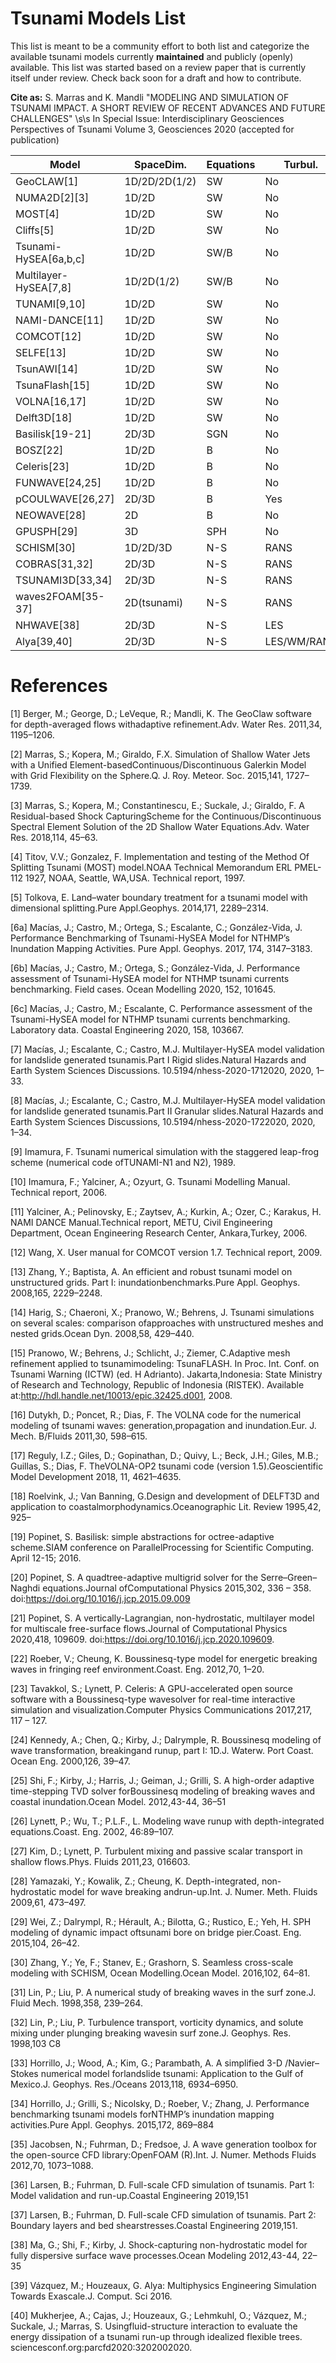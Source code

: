 # Tsunami Models List

This list is meant to be a community effort to both list and categorize the
available tsunami models currently **maintained** and publicly (openly)
available.  This list was started based on a review paper that is currently
itself under review.  Check back soon for a draft and how to contribute.

**Cite as:** 
S. Marras and K. Mandli "MODELING AND SIMULATION OF TSUNAMI IMPACT. A SHORT REVIEW OF RECENT ADVANCES AND FUTURE CHALLENGES" \s\s
In Special Issue: Interdisciplinary Geosciences Perspectives of Tsunami Volume 3, Geosciences 2020 (accepted for publication)


| Model                  | SpaceDim.           | Equations | Turbul.     | Wavebreak. | FSI | MP  | SD    |
|------------------------|---------------------|-----------|-------------|------------|-----|-----|-------|
| GeoCLAW[1]             | 1D/2D/2D(1/2)       | SW        | No          | No         | No  | No  | FV    |
| NUMA2D[2][3]           | 1D/2D               | SW        | No          | No         | No  | No  | SE/DG |
| MOST[4]                | 1D/2D               | SW        | No          | No         | No  | No  | FD    |
| Cliffs[5]              | 1D/2D               | SW        | No          | No         | No  | No  | FD    |
| Tsunami-HySEA[6a,b,c]  | 1D/2D               | SW/B      | No          | Yes        | No  | No  | FV    |
| Multilayer-HySEA[7,8]  | 1D/2D(1/2)          | SW/B      | No          | Yes        | No  | Yes | FV    |
| TUNAMI[9,10]           | 1D/2D               | SW        | No          | No         | No  | No  | FD    |
| NAMI-DANCE[11]         | 1D/2D               | SW        | No          | No         | No  | No  | FD    |
| COMCOT[12]             | 1D/2D               | SW        | No          | No         | No  | No  | FD    |
| SELFE[13]              | 1D/2D               | SW        | No          | No         | No  | No  | FE    |
| TsunAWI[14]            | 1D/2D               | SW        | No          | No         | No  | No  | FE    |
| TsunaFlash[15]         | 1D/2D               | SW        | No          | No         | No  | No  | FE/DG |
| VOLNA[16,17]           | 1D/2D               | SW        | No          | No         | No  | No  | FV    |
| Delft3D[18]            | 1D/2D               | SW        | No          | No         | No  | Yes | FD    |
| Basilisk[19-21]        | 2D/3D               | SGN       | No          | Yes        | No  | Yes | FV    |
| BOSZ[22]               | 1D/2D               | B         | No          | No         | No  | No  | FV/FD |
| Celeris[23]            | 1D/2D               | B         | No          | No         | No  | No  | FV    |
| FUNWAVE[24,25]         | 1D/2D               | B         | No          | No         | No  | No  | FV/FD |
| pCOULWAVE[26,27]       | 2D/3D               | B         | Yes         | No         | No  | No  | FV    |
| NEOWAVE[28]            | 2D                  | B         | No          | No         | No  | No  | FD    |
| GPUSPH[29]             | 3D                  | SPH       | No          | Yes        | No  | No  | SPH   |
| SCHISM[30]             | 1D/2D/3D            | N-S       | RANS        | Yes        | No  | No  | FE/FV |
| COBRAS[31,32]          | 2D/3D               | N-S       | RANS        | Yes        | No  | No  | FD    |
| TSUNAMI3D[33,34]       | 2D/3D               | N-S       | RANS        | Yes        | No  | No  | FD    |
| waves2FOAM[35-37]      | 2D(tsunami)         | N-S       | RANS        | Yes        | No  | No  | FV    |
| NHWAVE[38]             | 2D/3D               | N-S       | LES         | Yes        | Yes | Yes | FV/FD |
| Alya[39,40]            | 2D/3D               | N-S       | LES/WM/RANS | Yes        | Yes | Yes | FE    |


# References
[1] Berger, M.; George, D.; LeVeque, R.; Mandli, K.  The GeoClaw software for depth-averaged flows withadaptive refinement.Adv. Water Res. 2011,34, 1195–1206.

[2] Marras, S.; Kopera, M.; Giraldo, F.X.  Simulation of Shallow Water Jets with a Unified Element-basedContinuous/Discontinuous Galerkin Model with Grid Flexibility on the Sphere.Q. J. Roy. Meteor. Soc. 2015,141, 1727–1739.

[3] Marras, S.; Kopera, M.; Constantinescu, E.; Suckale, J.; Giraldo, F.  A Residual-based Shock CapturingScheme for the Continuous/Discontinuous Spectral Element Solution of the 2D Shallow Water Equations.Adv. Water Res. 2018,114, 45–63.

[4] Titov, V.V.; Gonzalez, F. Implementation and testing of the Method Of Splitting Tsunami (MOST) model.NOAA Technical Memorandum ERL PMEL-112 1927, NOAA, Seattle, WA,USA. Technical report, 1997.

[5] Tolkova, E. Land–water boundary treatment for a tsunami model with dimensional splitting.Pure Appl.Geophys. 2014,171, 2289–2314.

[6a] Macías, J.; Castro, M.; Ortega, S.; Escalante, C.; González-Vida, J. Performance Benchmarking of
Tsunami-HySEA Model for NTHMP’s Inundation Mapping Activities. Pure Appl. Geophys. 2017,
174, 3147–3183.

[6b] Macías, J.; Castro, M.; Ortega, S.; González-Vida, J. Performance assessment of Tsunami-HySEA model for
NTHMP tsunami currents benchmarking. Field cases. Ocean Modelling 2020, 152, 101645.

[6c] Macías, J.; Castro, M.; Escalante, C. Performance assessment of the Tsunami-HySEA model for NTHMP
tsunami currents benchmarking. Laboratory data. Coastal Engineering 2020, 158, 103667.

[7] Macías, J.; Escalante, C.; Castro, M.J. Multilayer-HySEA model validation for landslide generated tsunamis.Part I Rigid slides.Natural Hazards and Earth System Sciences Discussions.  10.5194/nhess-2020-1712020, 2020, 1–33.

[8] Macías, J.; Escalante, C.; Castro, M.J. Multilayer-HySEA model validation for landslide generated tsunamis.Part II Granular slides.Natural Hazards and Earth System Sciences Discussions, 10.5194/nhess-2020-1722020, 2020, 1–34.

[9] Imamura, F.   Tsunami numerical simulation with the staggered leap-frog scheme (numerical code ofTUNAMI-N1 and N2), 1989.

[10] Imamura, F.; Yalciner, A.; Ozyurt, G. Tsunami Modelling Manual.  Technical report,  2006.

[11] Yalciner,  A.;  Pelinovsky,  E.;  Zaytsev,  A.;  Kurkin,  A.;  Ozer,  C.;  Karakus,  H.   NAMI DANCE Manual.Technical report, METU, Civil Engineering Department, Ocean Engineering Research Center, Ankara,Turkey, 2006.

[12] Wang, X. User manual for COMCOT version 1.7.  Technical report, 2009.

[13] Zhang, Y.; Baptista, A. An efficient and robust tsunami model on unstructured grids. Part I: inundationbenchmarks.Pure Appl. Geophys. 2008,165, 2229–2248.

[14] Harig, S.; Chaeroni, X.; Pranowo, W.; Behrens, J.  Tsunami simulations on several scales: comparison ofapproaches with unstructured meshes and nested grids.Ocean Dyn. 2008,58, 429–440.

[15] Pranowo,  W.;  Behrens,  J.;  Schlicht,  J.;  Ziemer,  C.Adaptive  mesh  refinement  applied  to  tsunamimodeling:  TsunaFLASH.  In Proc.  Int.  Conf.  on Tsunami Warning (ICTW) (ed.  H Adrianto).  Jakarta,Indonesia:  State Ministry of Research and Technology, Republic of Indonesia (RISTEK). Available at:http://hdl.handle.net/10013/epic.32425.d001,  2008.

[16] Dutykh, D.; Poncet, R.; Dias, F. The VOLNA code for the numerical modeling of tsunami waves: generation,propagation and inundation.Eur. J. Mech. B/Fluids 2011,30, 598–615.

[17] Reguly,  I.Z.;  Giles,  D.;  Gopinathan,  D.;  Quivy,  L.;  Beck,  J.H.;  Giles,  M.B.;  Guillas,  S.;  Dias,  F.   TheVOLNA-OP2 tsunami code (version 1.5).Geoscientific Model Development 2018, 11, 4621–4635.

[18] Roelvink,  J.;  Van  Banning,  G.Design  and  development  of  DELFT3D  and  application  to  coastalmorphodynamics.Oceanographic Lit. Review 1995,42, 925–

[19] Popinet,  S.   Basilisk:  simple abstractions for octree-adaptive scheme.SIAM conference on ParallelProcessing for Scientific Computing. April 12-15; 2016.

[20] Popinet, S.   A quadtree-adaptive multigrid solver for the Serre–Green–Naghdi equations.Journal ofComputational Physics 2015,302, 336 – 358.  doi:https://doi.org/10.1016/j.jcp.2015.09.009

[21] Popinet, S. A vertically-Lagrangian, non-hydrostatic, multilayer model for multiscale free-surface flows.Journal of Computational Physics 2020,418, 109609.  doi:https://doi.org/10.1016/j.jcp.2020.109609.

[22] Roeber, V.; Cheung, K. Boussinesq-type model for energetic breaking waves in fringing reef environment.Coast. Eng. 2012,70, 1–20.

[23] Tavakkol, S.; Lynett, P.  Celeris: A GPU-accelerated open source software with a Boussinesq-type wavesolver for real-time interactive simulation and visualization.Computer Physics Communications 2017,217, 117 – 127.

[24] Kennedy, A.; Chen, Q.; Kirby, J.; Dalrymple, R. Boussinesq modeling of wave transformation, breakingand runup, part I: 1D.J. Waterw. Port Coast. Ocean Eng. 2000,126, 39–47.

[25] Shi, F.; Kirby, J.; Harris, J.; Geiman, J.; Grilli, S.  A high-order adaptive time-stepping TVD solver forBoussinesq modeling of breaking waves and coastal inundation.Ocean Model. 2012,43-44, 36–51

[26] Lynett, P.; Wu, T.; P.L.F., L.  Modeling wave runup with depth-integrated equations.Coast.  Eng. 2002, 46:89–107.

[27] Kim, D.; Lynett, P.  Turbulent mixing and passive scalar transport in shallow flows.Phys.  Fluids 2011,23, 016603.

[28] Yamazaki, Y.; Kowalik, Z.; Cheung, K. Depth-integrated, non-hydrostatic model for wave breaking andrun-up.Int. J. Numer. Meth. Fluids 2009,61, 473–497.

[29] Wei, Z.; Dalrympl, R.; Hérault, A.; Bilotta, G.; Rustico, E.; Yeh, H.  SPH modeling of dynamic impact oftsunami bore on bridge pier.Coast. Eng. 2015,104, 26–42.

[30] Zhang, Y.; Ye, F.; Stanev, E.; Grashorn, S. Seamless cross-scale modeling with SCHISM, Ocean Modelling.Ocean Model. 2016,102, 64–81.

[31] Lin, P.; Liu, P. A numerical study of breaking waves in the surf zone.J. Fluid Mech. 1998,358, 239–264.

[32] Lin, P.; Liu, P. Turbulence transport, vorticity dynamics, and solute mixing under plunging breaking wavesin surf zone.J. Geophys. Res. 1998,103 C8

[33] Horrillo, J.; Wood, A.; Kim, G.; Parambath, A.  A simplified 3-D /Navier–Stokes numerical model forlandslide tsunami: Application to the Gulf of Mexico.J. Geophys. Res./Oceans 2013,118, 6934–6950.

[34] Horrillo, J.; Grilli, S.; Nicolsky, D.; Roeber, V.; Zhang, J. Performance benchmarking tsunami models forNTHMP’s inundation mapping activities.Pure Appl. Geophys. 2015,172, 869–884

[35] Jacobsen,  N.;  Fuhrman,  D.;  Fredsoe,  J.   A wave generation toolbox for the open-source CFD library:OpenFOAM (R).Int. J. Numer. Methods Fluids 2012,70, 1073–1088.

[36] Larsen, B.; Fuhrman, D.  Full-scale CFD simulation of tsunamis.  Part 1:  Model validation and run-up.Coastal Engineering 2019,151

[37] Larsen, B.; Fuhrman, D.  Full-scale CFD simulation of tsunamis. Part 2: Boundary layers and bed shearstresses.Coastal Engineering 2019,151.

[38] Ma, G.; Shi, F.; Kirby, J. Shock-capturing non-hydrostatic model for fully dispersive surface wave processes.Ocean Modeling 2012,43-44, 22–35

[39] Vázquez, M.; Houzeaux, G. Alya: Multiphysics Engineering Simulation Towards Exascale.J. Comput. Sci 2016.

[40] Mukherjee,  A.;  Cajas,  J.;  Houzeaux,  G.;  Lehmkuhl,  O.;  Vázquez,  M.;  Suckale,  J.;  Marras,  S.   Usingfluid-structure interaction to evaluate the energy dissipation of a tsunami run-up through idealized flexible trees. sciencesconf.org:parcfd2020:3202002020.




